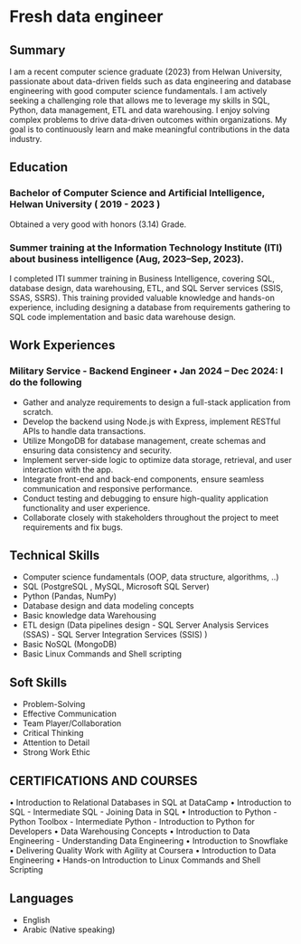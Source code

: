 # Fresh data engineer
## Summary
I am a recent computer science graduate (2023) from Helwan University, passionate about data-driven fields such as data engineering and database engineering with good computer science fundamentals. I am actively seeking a challenging role that allows me to leverage my skills in SQL, Python, data management, ETL and data warehousing. I enjoy solving complex problems to drive data-driven outcomes within organizations. My goal is to continuously learn and make meaningful contributions in the data industry.

## Education
### Bachelor of Computer Science and Artificial Intelligence, Helwan University ( 2019 - 2023 )
Obtained a very good with honors (3.14) Grade.

### Summer training at the Information Technology Institute (ITI) about business intelligence (Aug, 2023–Sep, 2023). 
I completed ITI summer training in Business Intelligence, covering SQL, database design, data warehousing, ETL, and SQL Server services (SSIS, SSAS, SSRS). This training provided valuable knowledge and hands-on experience, including designing a database from requirements gathering to SQL code implementation and basic data warehouse design. 

## Work Experiences
### Military Service - Backend Engineer • Jan  2024 – Dec  2024: I do the following 
*	Gather and analyze requirements to design a full-stack application from scratch.
*	Develop the backend using Node.js with Express, implement RESTful APIs to handle data transactions.
*	Utilize MongoDB for database management, create schemas and ensuring data consistency and security.
*	Implement server-side logic to optimize data storage, retrieval, and user interaction with the app.
*	Integrate front-end and back-end components, ensure seamless communication and responsive performance.
*	Conduct testing and debugging to ensure high-quality application functionality and user experience.
*	Collaborate closely with stakeholders throughout the project to meet requirements and fix bugs. 

## Technical Skills
*	Computer science fundamentals (OOP, data structure, algorithms, ..) 
*	SQL (PostgreSQL , MySQL, Microsoft SQL Server) 
*	Python (Pandas, NumPy)
*	Database design and data modeling concepts
*	Basic knowledge data Warehousing
*	ETL design (Data pipelines design - SQL Server Analysis Services (SSAS) - SQL Server Integration Services (SSIS) )
*	Basic NoSQL (MongoDB)
*	Basic Linux Commands and Shell scripting 

## Soft Skills
* Problem-Solving
* Effective Communication
* Team Player/Collaboration
* Critical Thinking
* Attention to Detail
* Strong Work Ethic

## CERTIFICATIONS AND COURSES 
•	Introduction to Relational Databases in SQL						at DataCamp
•	Introduction to SQL - Intermediate SQL - Joining Data in SQL
•	Introduction to Python - Python Toolbox - Intermediate Python - Introduction to Python for Developers
•	Data Warehousing Concepts
•	Introduction to Data Engineering - Understanding Data Engineering
•	Introduction to Snowflake
•	Delivering Quality Work with Agility						at Coursera
•	Introduction to Data Engineering 
•	Hands-on Introduction to Linux Commands and Shell Scripting

## Languages
*	English
*	Arabic (Native speaking)

